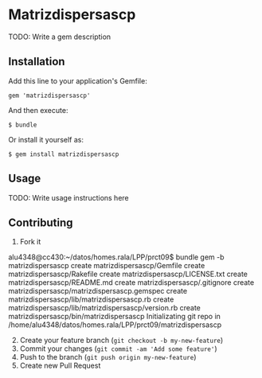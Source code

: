 
# Matrizdispersascp

TODO: Write a gem description

## Installation

Add this line to your application's Gemfile:

    gem 'matrizdispersascp'

And then execute:

    $ bundle

Or install it yourself as:

    $ gem install matrizdispersascp

## Usage

TODO: Write usage instructions here

## Contributing

1. Fork it

alu4348@cc430:~/datos/homes.rala/LPP/prct09$ bundle gem -b matrizdispersascp
      create  matrizdispersascp/Gemfile
      create  matrizdispersascp/Rakefile
      create  matrizdispersascp/LICENSE.txt
      create  matrizdispersascp/README.md
      create  matrizdispersascp/.gitignore
      create  matrizdispersascp/matrizdispersascp.gemspec
      create  matrizdispersascp/lib/matrizdispersascp.rb
      create  matrizdispersascp/lib/matrizdispersascp/version.rb
      create  matrizdispersascp/bin/matrizdispersascp
Initializating git repo in /home/alu4348/datos/homes.rala/LPP/prct09/matrizdispersascp

2. Create your feature branch (`git checkout -b my-new-feature`)
3. Commit your changes (`git commit -am 'Add some feature'`)
4. Push to the branch (`git push origin my-new-feature`)
5. Create new Pull Request
